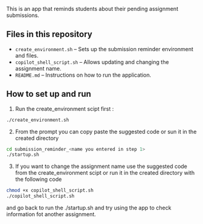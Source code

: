 This is an app that reminds students about their pending assignment submissions.

## Files in this repository

- `create_environment.sh` – Sets up the submission reminder environment and files.
- `copilot_shell_script.sh` – Allows updating and changing the assignment name.
- `README.md` – Instructions on how to run the application.

## How to set up and run

1. Run the create_environment scipt first :

```bash
./create_environment.sh
```
2. From the prompt you can copy paste the suggested code or sun it in the created directory
```bash
cd submission_reminder_<name you entered in step 1>
./startup.sh
```
3. If you want to change the assignment name use the suggested code from the create_environment scipt or run it in the created directory with the following code
```bash
chmod +x copilot_shell_script.sh
./copilot_shell_script.sh
```
and go back to run the ./startup.sh and try using the app to check information fot another assignment.

